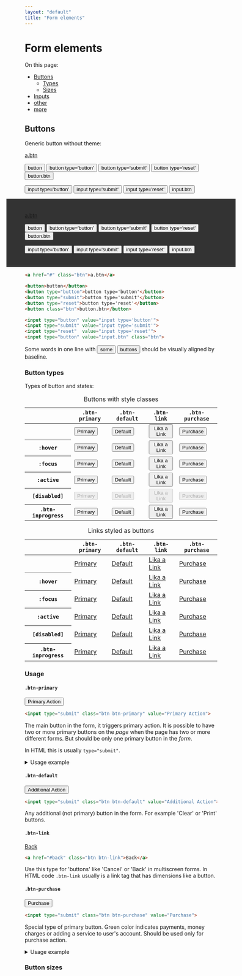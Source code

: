```yaml
---
layout: "default"
title: "Form elements"
---
```


# Form elements

On this page:

<nav>
    <ul>
        <li><a href="#buttons">Buttons</a>
            <ul>
                <li><a href="#button-types">Types</a></li>
                <li><a href="#button-sizes">Sizes</a></li>
            </ul>
        </li>
        <li><a href="#inputs">Inputs</a></li>
        <li><a href="#">other</a></li>
        <li><a href="#">more</a></li>
    </ul>
</nav>

## Buttons

Generic button without theme:

<p>
    <a href="#" class="btn">a.btn</a>
</p>
<p>
    <button>button</button>
    <button type="button">button type='button'</button>
    <button type="submit">button type='submit'</button>
    <button type="reset">button type='reset'</button>
    <button class="btn">button.btn</button>
</p>
<p>
    <input type="button" value="input type='button'">
    <input type="submit" value="input type='submit'">
    <input type="reset" value="input type='reset'">
    <input type="button" class="btn" value="input.btn">
</p>

<div style="margin: 0 -5vw; padding: 1.5em 5vw; background: #333; color: #FFF">
    <p>
        <a href="#" class="btn">a.btn</a>
    </p>
    <p>
        <button>button</button>
        <button type="button">button type='button'</button>
        <button type="submit">button type='submit'</button>
        <button type="reset">button type='reset'</button>
        <button class="btn">button.btn</button>
    </p>
    <p>
        <input type="button" value="input type='button'">
        <input type="submit" value="input type='submit'">
        <input type="reset"  value="input type='reset'">
        <input type="button" value="input.btn" class="btn">
    </p>
</div>

```html
<a href="#" class="btn">a.btn</a>

<button>button</button>
<button type="button">button type='button'</button>
<button type="submit">button type='submit'</button>
<button type="reset">button type='reset'</button>
<button class="btn">button.btn</button>

<input type="button" value="input type='button'">
<input type="submit" value="input type='submit'">
<input type="reset"  value="input type='reset'">
<input type="button" value="input.btn" class="btn">
```

<p>Some words in one line with <button class="btn">some</button> <button class="btn">buttons</button> should be visually aligned by baseline.</p>

### Button types

Types of button and states:


<table>
    <caption>Buttons with style classes</caption>
    <thead>
        <tr>
            <th></th>
            <th><code>.btn-primary</code></th>
            <th><code>.btn-default</code></th>
            <th><code>.btn-link</code></th>
            <th><code>.btn-purchase</code></th>
        </tr>
    </thead>
    <tbody>
        <tr>
            <th></th>
            <td><button type="button" class="btn btn-primary">Primary</button></td>
            <td><button type="button" class="btn btn-default">Default</button></td>
            <td><button type="button" class="btn btn-link">Lika a Link</button></td>
            <td><button type="button" class="btn btn-purchase">Purchase</button></td>
        </tr>
        <tr>
            <th><code>:hover</code></th>
            <td><button type="button" class="btn hover btn-primary">Primary</button></td>
            <td><button type="button" class="btn hover btn-default">Default</button></td>
            <td><button type="button" class="btn hover btn-link">Lika a Link</button></td>
            <td><button type="button" class="btn hover btn-purchase">Purchase</button></td>
        </tr>
        <tr>
            <th><code>:focus</code></th>
            <td><button type="button" class="btn focus btn-primary">Primary</button></td>
            <td><button type="button" class="btn focus btn-default">Default</button></td>
            <td><button type="button" class="btn focus btn-link">Lika a Link</button></td>
            <td><button type="button" class="btn focus btn-purchase">Purchase</button></td>
        </tr>
        <tr>
            <th><code>:active</code></th>
            <td><button type="button" class="btn active btn-primary">Primary</button></td>
            <td><button type="button" class="btn active btn-default">Default</button></td>
            <td><button type="button" class="btn active btn-link">Lika a Link</button></td>
            <td><button type="button" class="btn active btn-purchase">Purchase</button></td>
        </tr>
        <tr>
            <th><code>[disabled]</code></th>
            <td><button type="button" disabled class="btn btn-primary">Primary</button></td>
            <td><button type="button" disabled class="btn btn-default">Default</button></td>
            <td><button type="button" disabled class="btn btn-link">Lika a Link</button></td>
            <td><button type="button" disabled class="btn btn-purchase">Purchase</button></td>
        </tr>
        <tr>
            <th><code>.btn-inprogress</code></th>
            <td><button type="button" class="btn btn-inprogress btn-primary">Primary</button></td>
            <td><button type="button" class="btn btn-inprogress btn-default">Default</button></td>
            <td><button type="button" class="btn btn-inprogress btn-link">Lika a Link</button></td>
            <td><button type="button" class="btn btn-inprogress btn-purchase">Purchase</button></td>
        </tr>
    </tbody>
</table>


<table>
    <caption>Links styled as buttons</caption>
    <thead>
        <tr>
            <th></th>
            <th><code>.btn-primary</code></th>
            <th><code>.btn-default</code></th>
            <th><code>.btn-link</code></th>
            <th><code>.btn-purchase</code></th>
        </tr>
    </thead>
    <tbody>
        <tr>
            <th></th>
            <td><a href="#" class="btn btn-primary">Primary</a></td>
            <td><a href="#" class="btn btn-default">Default</a></td>
            <td><a href="#" class="btn btn-link">Lika a Link</a></td>
            <td><a href="#" class="btn btn-purchase">Purchase</a></td>
        </tr>
        <tr>
            <th><code>:hover</code></th>
            <td><a href="#" class="btn hover btn-primary">Primary</a></td>
            <td><a href="#" class="btn hover btn-default">Default</a></td>
            <td><a href="#" class="btn hover btn-link">Lika a Link</a></td>
            <td><a href="#" class="btn hover btn-purchase">Purchase</a></td>
        </tr>
        <tr>
            <th><code>:focus</code></th>
            <td><a href="#" class="btn focus btn-primary">Primary</a></td>
            <td><a href="#" class="btn focus btn-default">Default</a></td>
            <td><a href="#" class="btn focus btn-link">Lika a Link</a></td>
            <td><a href="#" class="btn focus btn-purchase">Purchase</a></td>
        </tr>
        <tr>
            <th><code>:active</code></th>
            <td><a href="#" class="btn active btn-primary">Primary</a></td>
            <td><a href="#" class="btn active btn-default">Default</a></td>
            <td><a href="#" class="btn active btn-link">Lika a Link</a></td>
            <td><a href="#" class="btn active btn-purchase">Purchase</a></td>
        </tr>
        <tr>
            <th><code>[disabled]</code></th>
            <td><a href="#" disabled class="btn btn-primary">Primary</a></td>
            <td><a href="#" disabled class="btn btn-default">Default</a></td>
            <td><a href="#" disabled class="btn btn-link">Lika a Link</a></td>
            <td><a href="#" disabled class="btn btn-purchase">Purchase</a></td>
        </tr>
        <tr>
            <th><code>.btn-inprogress</code></th>
            <td><a href="#" class="btn btn-inprogress btn-primary">Primary</a></td>
            <td><a href="#" class="btn btn-inprogress btn-default">Default</a></td>
            <td><a href="#" class="btn btn-inprogress btn-link">Lika a Link</a></td>
            <td><a href="#" class="btn btn-inprogress btn-purchase">Purchase</a></td>
        </tr>
    </tbody>
</table>

### Usage

#### `.btn-primary`

<p><input type="submit" class="btn btn-primary" value="Primary Action"></p>

```html
<input type="submit" class="btn btn-primary" value="Primary Action">
```

The main button in the form, it triggers primary action. It is possible to have two or more primary buttons on the *page* when the page has two or more different forms. But should be only one primary button in the *form*.

In HTML this is usually `type="submit"`.

<details>
    <summary>Usage example</summary>
    <figure>
        ![](https://idt.invisionapp.com/static-signed/live-embed/40012101/116144344/11/latest/I8PpULzOAk3SnqcU2icQelL5LiCcHlEPkIFxQEvVaHC1e30TTTcCoNXVpdbDLN92sBYBBT8fj81paT5nr7ctQgQlE/intBillPay-4.png)

        <figcaption>
        This page has general Search form and New transaction form. Both forms have primary button.
        </figcaption>
    </figure>
</details>


#### `.btn-default`

<p><input type="submit" class="btn btn-default" value="Additional Action"></p>

```html
<input type="submit" class="btn btn-default" value="Additional Action">
```

Any additional (not primary) button in the form. For example 'Clear' or 'Print' buttons.

#### `.btn-link`

<p><a href="#" class="btn btn-link">Back</a></p>

```html
<a href="#back" class="btn btn-link">Back</a>
```

Use this type for 'buttons' like 'Cancel' or 'Back' in multiscreen forms. In HTML code `.btn-link` usually is a link tag that has dimensions like a button.

#### `.btn-purchase`

<p><input type="submit" class="btn btn-purchase" value="Purchase"></p>

```html
<input type="submit" class="btn btn-purchase" value="Purchase">
```

Special type of primary button. Green color indicates payments, money charges or adding a service to user's account. Should be used only for purchase action.

<details>
    <summary>Usage example</summary>
    <figure>
        ![](https://idt.invisionapp.com/static-signed/live-embed/40012101/116144346/10/latest/qsGbz46aH8mvFJYJCpu1rmzvgk6SZlEbF6kCSEvAwTrfzuuplEcyYYTqEqSOvchUqWV066NhWJ1s15gzEEkCzUiwlE/intBillPay-confirm.png)

        <figcaption>
        'Submit' button on this screen indicates money charge from user account.
        </figcaption>
    </figure>
</details>

### Button sizes
